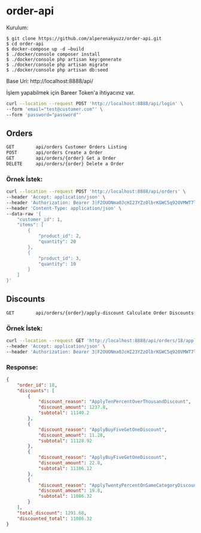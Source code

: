 # order-api

Kurulum:

    $ git clone https://github.com/alperenakyuzz/order-api.git
    $ cd order-api
    $ docker-compose up -d —build
    $ ./docker/console composer install
    $ ./docker/console php artisan key:generate
    $ ./docker/console php artisan migrate
    $ ./docker/console php artisan db:seed

Base Uri: http://localhost:8888/api/

İşlem yapabilmek için Bareer Token'a ihtiyacınız var.
```bash
curl --location --request POST 'http://localhost:8888/api/login' \
--form 'email="test@customer.com"' \
--form 'password="password"'
```
## Orders

```bash
GET        api/orders Customer Orders Listing
POST       api/orders Create a Order
GET        api/orders/{order} Get a Order
DELETE     api/orders/{order} Delete a Order
```

### Örnek İstek:
```bash
curl --location --request POST 'http://localhost:8888/api/orders' \
--header 'Accept: application/json' \
--header 'Authorization: Bearer 3|F2OUONma0JcHI23YZzOlbrKGWC5q920VMWT7l1cJ' \
--header 'Content-Type: application/json' \
--data-raw '{
    "customer_id": 1,
    "items": [
        {
            "product_id": 2,
            "quantity": 20
        },
        {
            "product_id": 3,
            "quantity": 10
        }
    ]
}'
```

## Discounts

```bash
GET        api/orders/{order}/apply-discount Calculate Order Discounts
```

### Örnek İstek:
```bash
curl --location --request GET 'http://localhost:8888/api/orders/18/apply-discounts' \
--header 'Accept: application/json' \
--header 'Authorization: Bearer 3|F2OUONma0JcHI23YZzOlbrKGWC5q920VMWT7l1cJ'
```

### Response:
```json
{
    "order_id": 18,
    "discounts": [
        {
            "discount_reason": "ApplyTenPercentOverThousandDiscount",
            "discount_amount": 1237.8,
            "subtotal": 11140.2
        },
        {
            "discount_reason": "ApplyBuyFiveGetOneDiscount",
            "discount_amount": 11.28,
            "subtotal": 11128.92
        },
        {
            "discount_reason": "ApplyBuyFiveGetOneDiscount",
            "discount_amount": 22.8,
            "subtotal": 11106.12
        },
        {
            "discount_reason": "ApplyTwentyPercentOnSameCategoryDiscount",
            "discount_amount": 19.8,
            "subtotal": 11086.32
        }
    ],
    "total_discount": 1291.68,
    "discounted_total": 11086.32
}
```